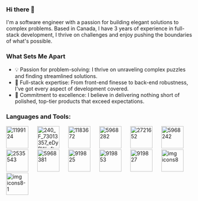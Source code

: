 ### Hi there 👋
 I'm a software engineer with a passion for building elegant solutions to complex problems. Based in Canada, I have 3 years of experience in full-stack development, I thrive on challenges and enjoy pushing the boundaries of what's possible.

### What Sets Me Apart
- 💡 Passion for problem-solving: I thrive on unraveling complex puzzles and finding streamlined solutions.
- 🚀 Full-stack expertise: From front-end finesse to back-end robustness, I've got every aspect of development covered.
- 🌟 Commitment to excellence: I believe in delivering nothing short of polished, top-tier products that exceed expectations.

### Languages and Tools:
<img src="https://github.com/shallysharma/shallysharma/assets/70771782/68077ac9-26dd-4885-8767-b9fbd7263ede" alt="1199124" width="60" height="60" style="margin-right: 20px;">

<img src="https://github.com/shallysharma/shallysharma/assets/70771782/dc9a462a-dd70-4c2a-b4d4-94d7728e4977" alt="240_F_73013357_eDyPWw1tmiYMuGQW4BW71FKEdQG8MF3r" width="60" height="60" style="margin-right: 20px;">

<img src="https://github.com/shallysharma/shallysharma/assets/70771782/264110d7-8309-4aaa-bfcb-96ca630718cc" alt="1183672" width="60" height="60" style="margin-right: 20px;">

<img src="https://github.com/shallysharma/shallysharma/assets/70771782/4ace0c45-6e1e-4a67-9469-819af2390472" alt="5968282" width="60" height="60" style="margin-right: 20px;">

<img src="https://github.com/shallysharma/shallysharma/assets/70771782/729083e8-c132-4832-93a6-a4bab3873d3f" alt="2721652" width="60" height="60" style="margin-right: 20px;">

<img src="https://github.com/shallysharma/shallysharma/assets/70771782/d6d1c1a7-eddd-4d5a-9869-7d2e42a4ca6c" alt="5968242" width="60" height="60" style="margin-right: 20px;">

<img src="https://github.com/shallysharma/shallysharma/assets/70771782/5d949d9b-35d2-4dfc-8fb1-75f19bfeea8b" alt="2535543" width="60" height="60" style="margin-right: 20px;">

<img src="https://github.com/shallysharma/shallysharma/assets/70771782/a02cf92a-3845-4f45-9e7a-80d32edd8189" alt="5968381" width="60" height="60" style="margin-right: 20px;">

<img src="https://github.com/shallysharma/shallysharma/assets/70771782/6ec95e0f-7faa-4943-b6e5-9280cd0e3ed9" alt="919825" width="60" height="60" style="margin-right: 20px;">

<img src="https://github.com/shallysharma/shallysharma/assets/70771782/9aa9da10-ac4b-4173-b6e3-321c899daa80" alt="919853" width="60" height="60" style="margin-right: 20px;">

<img src="https://github.com/shallysharma/shallysharma/assets/70771782/a0eb138d-9b07-4f19-9729-d26878b3e15f" alt="919827" width="60" height="60" style="margin-right: 20px;">

<img src="https://github.com/shallysharma/shallysharma/assets/70771782/6133eeaf-4886-4f41-ae60-91c637bfd9cf" alt="img icons8" width="60" height="60" style="margin-right: 20px;">

<img src="https://github.com/shallysharma/shallysharma/assets/70771782/6fe0ecab-fe9f-4d2d-a0fb-f9eb9073ee51" alt="img icons8-1" width="60" height="60" style="margin-right: 20px;">


